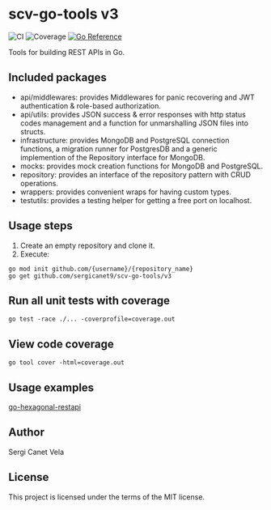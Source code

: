 # scv-go-tools v3
![CI](https://github.com/sergicanet9/scv-go-tools/actions/workflows/ci.yml/badge.svg)
![Coverage](https://img.shields.io/badge/Coverage-100.0%25-brightgreen)
[![Go Reference](https://pkg.go.dev/badge/github.com/sergicanet9/scv-go-tools/v3.svg)](https://pkg.go.dev/github.com/sergicanet9/scv-go-tools/v3)

Tools for building REST APIs in Go.

## Included packages
- api/middlewares: provides Middlewares for panic recovering and JWT authentication & role-based authorization.
- api/utils: provides JSON success & error responses with http status codes management and a function for unmarshalling JSON files into structs.
- infrastructure: provides MongoDB and PostgreSQL connection functions, a migration runner for PostgresDB and a generic implemention of the Repository interface for MongoDB.
- mocks: provides mock creation functions for MongoDB and PostgreSQL.
- repository: provides an interface of the repository pattern with CRUD operations.
- wrappers: provides convenient wraps for having custom types.
- testutils: provides a testing helper for getting a free port on localhost.

## Usage steps
1. Create an empty repository and clone it.
2. Execute:
```
go mod init github.com/{username}/{repository_name}
go get github.com/sergicanet9/scv-go-tools/v3
```

## Run all unit tests with coverage
```
go test -race ./... -coverprofile=coverage.out
```

## View code coverage
```
go tool cover -html=coverage.out
```

## Usage examples
[go-hexagonal-restapi](https://github.com/sergicanet9/go-hexagonal-api)

## Author
Sergi Canet Vela

## License
This project is licensed under the terms of the MIT license.
